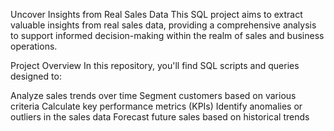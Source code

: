 Uncover Insights from Real Sales Data
This SQL project aims to extract valuable insights from real sales data, providing a comprehensive analysis to support informed decision-making within the realm of sales and business operations.

Project Overview
In this repository, you'll find SQL scripts and queries designed to:

Analyze sales trends over time
Segment customers based on various criteria
Calculate key performance metrics (KPIs)
Identify anomalies or outliers in the sales data
Forecast future sales based on historical trends
